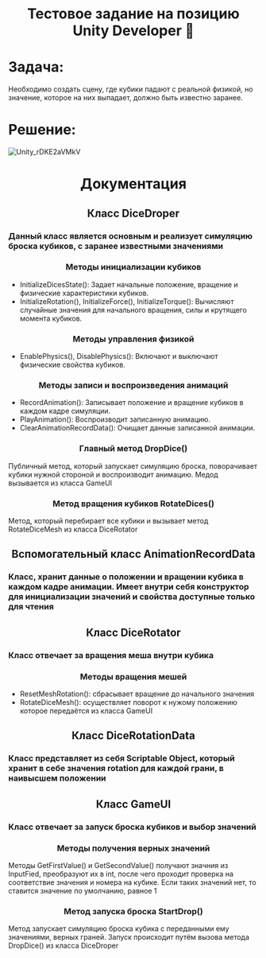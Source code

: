 <div id="header" align="center">
  <h1>  Тестовое задание на позицию Unity Developer 🎲 </h1>
</div>

# Задача:
Необходимо создать сцену, где кубики падают с реальной физикой, но значение, которое на них выпадает, должно быть известно заранее. 

# Решение:

![Unity_rDKE2aVMkV](https://github.com/DarkVenusJB/PlayVision-TZ/assets/91538380/d1140595-1dfb-4ddf-b01e-7ec1ea867b72)

<div id="header" align="center">
  <h1>  Документация  </h1>
</div> 

<div id="header" align="center">
  <h2>  Класс DiceDroper  </h2>
</div> 

### Данный класс является основным и реализует симуляцию броска кубиков, с заранее известными значениями

<div id="header" align="center">
  <h3>  Методы инициализации кубиков  </h3>
</div> 

- InitializeDicesState(): Задает начальные положение, вращение и физические характеристики кубиков.
- InitializeRotation(), InitializeForce(), InitializeTorque(): Вычисляют случайные значения для начального вращения, силы и крутящего момента кубиков.

<div id="header" align="center">
  <h3>  Методы управления физикой  </h3>
</div> 

- EnablePhysics(), DisablePhysics(): Включают и выключают физические свойства кубиков.

<div id="header" align="center">
  <h3>  Методы записи и воспроизведения анимаций   </h3>
</div> 

- RecordAnimation(): Записывает положение и вращение кубиков в каждом кадре симуляции.
- PlayAnimation(): Воспроизводит записанную анимацию.
- ClearAnimationRecordData(): Очищает данные записанной анимации.

<div id="header" align="center">
  <h3>  Главный метод DropDice()   </h3>
</div> 

Публичный метод, который запускает симуляцию броска, поворачивает кубики нужной стороной и воспроизводит анимацию. Медод вызывается из класса GameUI

<div id="header" align="center">
  <h3>  Метод вращения кубиков RotateDices()  </h3>
</div> 

Метод, который перебирает все кубики и вызывает метод RotateDiceMesh из класса DiceRotator

<div id="header" align="center">
  <h2>  Вспомогательный класс AnimationRecordData  </h2>
</div> 

### Класс, хранит данные о положении и вращении кубика в каждом кадре анимации. Имеет внутри себя конструктор для инициализации значений и свойства доступные только для чтения

<div id="header" align="center">
  <h2>  Класс DiceRotator  </h2>
</div> 

### Класс отвечает за вращения меша внутри кубика

<div id="header" align="center">
  <h3>  Методы вращения мешей   </h3>
</div> 

- ResetMeshRotation(): сбрасывает вращение до начального значения
- RotateDiceMesh(): осуществляет поворот к нужому положению которое передаётся из класса GameUI

<div id="header" align="center">
  <h2>  Класс DiceRotationData  </h2>
</div> 

### Класс представляет из себя Scriptable Object, который хранит в себе значения rotation для каждой грани, в наивысшем положении

<div id="header" align="center">
  <h2>  Класс GameUI  </h2>
</div> 

### Класс отвечает за запуск броска кубиков и выбор значений

<div id="header" align="center">
  <h3>  Методы получения верных значений   </h3>
</div> 

Методы GetFirstValue() и GetSecondValue() получают значния из InputFied, преобразуют их в int, после чего проходит проверка на соответствие значения и номера на кубике. Если таких значений нет, то ставится значение по умолчанию, равное 1

<div id="header" align="center">
  <h3>  Метод запуска броска StartDrop()   </h3>
</div>

Метод запускает симуляцию броска кубика с переданными ему значениями, верных граней. Запуск происходит путём вызова метода DropDice() из класса DiceDroper
